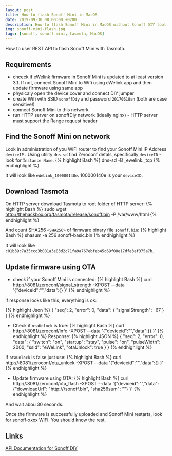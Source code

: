 ```yaml
---
layout: post
title: How to flash Sonoff Mini in MacOS
date: 2019-09-30 08:00:00 +0200
description: How to flash Sonoff Mini in MacOS without Sonoff DIY tool and without soldering
img: sonoff-mini-flash.jpg
tags: [sonoff, sonoff mini, tasmota, MacOS]
---
```


How to user REST API to flash Sonoff Mini with Tasmota.

## Requirements
* chceck if eWelink firmware in Sonoff Mini is updated to at least version 3.1. If not, connect Sonoff Mini to Wifi using eWelink app and then update firmware using same app
* physicaly open the device cover and connect DIY jumper
* create Wifi with SSID `sonoffDiy` and password `20170618sn` (both are case sensitive!)
* connect Sonoff Mini to this network
* run HTTP server on sonoffDiy network (ideally nginx) - HTTP server must support the Range request header

## Find the Sonoff Mini on network
Look in administration of you WiFi router to find your Sonoff Mini IP Address `deviceIP` . Using utility `dns-sd` find Zeroconf detals, specifically `deviceID` - look for `Instance Name`.
{% highlight Bash %}
dns-sd -B _ewelink._tcp
{% endhighlight %}

It will look like `eWeLink_100000140e`. 100000140e is your `deviceID`.

## Download Tasmota

On HTTP server download Tasmota to root folder of HTTP server:
{% highlight Bash %}
sudo wget http://thehackbox.org/tasmota/release/sonoff.bin -P /var/www/html
{% endhighlight %}

And count SHA256 `<SHA256>` of firmware binary file `sonoff.bin`:
{% highlight Bash %}
shasum -a 256 sonoff-basic.bin
{% endhighlight %}

It will look like `c01b39c7a35ccc3b081a3e83d2c71fa9a767ebfeb45c69f08e17dfe3ef375a7b`.

## Update firmware using OTA

* check if your Sonoff Mini is connected:
{% highlight Bash %}
curl http://<deviceIP>:8081/zeroconf/signal_strength -XPOST --data '{"deviceid":"<deviceID>","data":{} }'
{% endhighlight %}

if response looks like this, everything is ok:

{% highlight Json %}
{ 
    "seq": 2, 
    "error": 0, 
    "data": { 
      "signalStrength": -67 
    } 
 }
{% endhighlight %}

* Check if `otaUnlock` is true:
{% highlight Bash %}
curl http://<deviceIP>:8081/zeroconf/info -XPOST --data '{"deviceid":"<deviceID>","data":{} }'
{% endhighlight %}
Response:
{% highlight JSON %}
{ 
	"seq": 2, 
	"error": 0,
	"data": {
	"switch": "on",
	"startup": "stay",
	"pulse": "on",
	"pulseWidth": 2000,
	"ssid": "eWeLink",
	"otaUnlock": true
	}
 }
{% endhighlight %}

If `otaUnlock` is false just use:
{% highlight Bash %}
curl http://<deviceIP>:8081/zeroconf/ota_unlock -XPOST --data '{"deviceid":"<deviceID>","data":{} }'
{% endhighlight %}

* Update firmware using OTA:
{% highlight Bash %}
curl http://<deviceIP>:8081/zeroconf/ota_flash -XPOST --data '{"deviceid":"<deviceID>","data":{"downloadUrl": "http://<HTTPserverIP>/sonoff.bin", "sha256sum": "<SHA256>"} }'
{% endhighlight %}

And wait abou 30 seconds.

Once the firmware is successfully uploaded and Sonoff Mini restarts, look for sonoff-xxxx WiFi. You should know the rest.

## Links
[API Documentation for Sonoff DIY](https://github.com/itead/Sonoff_Devices_DIY_Tools/blob/master/SONOFF%20DIY%20MODE%20Protocol%20Doc%20v1.4.md)